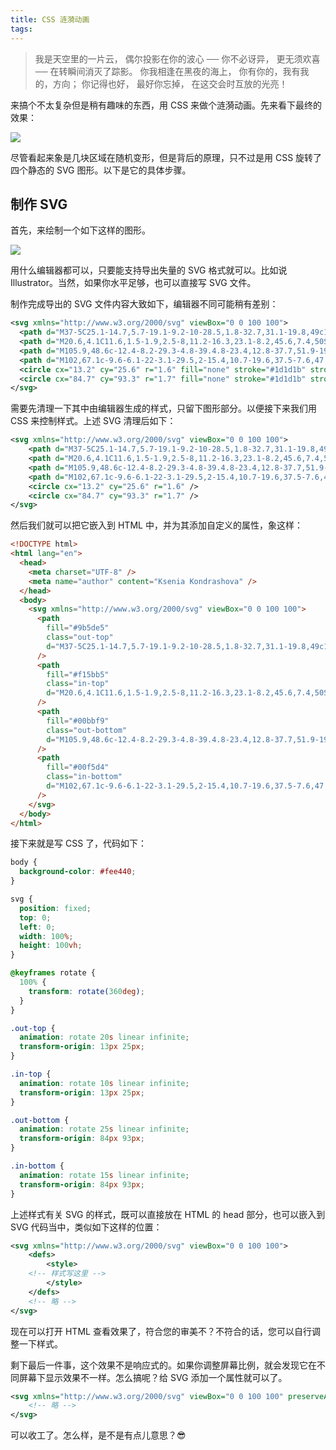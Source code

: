 ```yaml
---
title: CSS 涟漪动画
tags:
---
```


> 我是天空里的一片云，
> 偶尔投影在你的波心 ──
> 你不必讶异，
> 更无须欢喜 ──
> 在转瞬间消灭了踪影。
> 你我相逢在黑夜的海上，
> 你有你的，我有我的，方向；
> 你记得也好，
> 最好你忘掉，
> 在这交会时互放的光亮！

来搞个不太复杂但是稍有趣味的东西，用 CSS 来做个涟漪动画。先来看下最终的效果：

![](/images/bloba00.gif)

尽管看起来象是几块区域在随机变形，但是背后的原理，只不过是用 CSS 旋转了四个静态的 SVG 图形。以下是它的具体步骤。

## 制作 SVG

首先，来绘制一个如下这样的图形。

![](/images/bloba01.svg)

用什么编辑器都可以，只要能支持导出失量的 SVG 格式就可以。比如说 Illustrator。当然，如果你水平足够，也可以直接写 SVG 文件。

制作完成导出的 SVG 文件内容大致如下，编辑器不同可能稍有差别：

```xml
<svg xmlns="http://www.w3.org/2000/svg" viewBox="0 0 100 100">
  <path d="M37-5C25.1-14.7,5.7-19.1-9.2-10-28.5,1.8-32.7,31.1-19.8,49c15.5,21.5,52.6,22,67.2,2.3C59.4,35,53.7,8.5,37-5Z" fill="none" stroke="#1d1d1b" stroke-miterlimit="10"/>
  <path d="M20.6,4.1C11.6,1.5-1.9,2.5-8,11.2-16.3,23.1-8.2,45.6,7.4,50S42.1,38.9,41,24.5C40.2,14.1,29.4,6.6,20.6,4.1Z" fill="none" stroke="#1d1d1b" stroke-miterlimit="10"/>
  <path d="M105.9,48.6c-12.4-8.2-29.3-4.8-39.4.8-23.4,12.8-37.7,51.9-19.1,74.1s63.9,15.3,76-5.6c7.6-13.3,1.8-31.1-2.3-43.8C117.6,63.3,114.7,54.3,105.9,48.6Z" fill="none" stroke="#1d1d1b" stroke-miterlimit="10"/>
  <path d="M102,67.1c-9.6-6.1-22-3.1-29.5,2-15.4,10.7-19.6,37.5-7.6,47.8s35.9,3.9,44.5-12.5C115.5,92.6,113.9,74.6,102,67.1Z" fill="none" stroke="#1d1d1b" stroke-miterlimit="10"/>
  <circle cx="13.2" cy="25.6" r="1.6" fill="none" stroke="#1d1d1b" stroke-miterlimit="10"/>
  <circle cx="84.7" cy="93.3" r="1.7" fill="none" stroke="#1d1d1b" stroke-miterlimit="10"/>
</svg>
```

需要先清理一下其中由编辑器生成的样式，只留下图形部分。以便接下来我们用 CSS 来控制样式。上述 SVG 清理后如下：

```xml
<svg xmlns="http://www.w3.org/2000/svg" viewBox="0 0 100 100">
    <path d="M37-5C25.1-14.7,5.7-19.1-9.2-10-28.5,1.8-32.7,31.1-19.8,49c15.5,21.5,52.6,22,67.2,2.3C59.4,35,53.7,8.5,37-5Z"/>
    <path d="M20.6,4.1C11.6,1.5-1.9,2.5-8,11.2-16.3,23.1-8.2,45.6,7.4,50S42.1,38.9,41,24.5C40.2,14.1,29.4,6.6,20.6,4.1Z"/>
    <path d="M105.9,48.6c-12.4-8.2-29.3-4.8-39.4.8-23.4,12.8-37.7,51.9-19.1,74.1s63.9,15.3,76-5.6c7.6-13.3,1.8-31.1-2.3-43.8C117.6,63.3,114.7,54.3,105.9,48.6Z"/>
    <path d="M102,67.1c-9.6-6.1-22-3.1-29.5,2-15.4,10.7-19.6,37.5-7.6,47.8s35.9,3.9,44.5-12.5C115.5,92.6,113.9,74.6,102,67.1Z"/>
    <circle cx="13.2" cy="25.6" r="1.6" />
    <circle cx="84.7" cy="93.3" r="1.7" />
</svg>
```

然后我们就可以把它嵌入到 HTML 中，并为其添加自定义的属性，象这样：

```html
<!DOCTYPE html>
<html lang="en">
  <head>
    <meta charset="UTF-8" />
    <meta name="author" content="Ksenia Kondrashova" />
  </head>
  <body>
    <svg xmlns="http://www.w3.org/2000/svg" viewBox="0 0 100 100">
      <path
        fill="#9b5de5"
        class="out-top"
        d="M37-5C25.1-14.7,5.7-19.1-9.2-10-28.5,1.8-32.7,31.1-19.8,49c15.5,21.5,52.6,22,67.2,2.3C59.4,35,53.7,8.5,37-5Z"
      />
      <path
        fill="#f15bb5"
        class="in-top"
        d="M20.6,4.1C11.6,1.5-1.9,2.5-8,11.2-16.3,23.1-8.2,45.6,7.4,50S42.1,38.9,41,24.5C40.2,14.1,29.4,6.6,20.6,4.1Z"
      />
      <path
        fill="#00bbf9"
        class="out-bottom"
        d="M105.9,48.6c-12.4-8.2-29.3-4.8-39.4.8-23.4,12.8-37.7,51.9-19.1,74.1s63.9,15.3,76-5.6c7.6-13.3,1.8-31.1-2.3-43.8C117.6,63.3,114.7,54.3,105.9,48.6Z"
      />
      <path
        fill="#00f5d4"
        class="in-bottom"
        d="M102,67.1c-9.6-6.1-22-3.1-29.5,2-15.4,10.7-19.6,37.5-7.6,47.8s35.9,3.9,44.5-12.5C115.5,92.6,113.9,74.6,102,67.1Z"
      />
    </svg>
  </body>
</html>
```

接下来就是写 CSS 了，代码如下：

```css
body {
  background-color: #fee440;
}

svg {
  position: fixed;
  top: 0;
  left: 0;
  width: 100%;
  height: 100vh;
}

@keyframes rotate {
  100% {
    transform: rotate(360deg);
  }
}

.out-top {
  animation: rotate 20s linear infinite;
  transform-origin: 13px 25px;
}

.in-top {
  animation: rotate 10s linear infinite;
  transform-origin: 13px 25px;
}

.out-bottom {
  animation: rotate 25s linear infinite;
  transform-origin: 84px 93px;
}

.in-bottom {
  animation: rotate 15s linear infinite;
  transform-origin: 84px 93px;
}
```

上述样式有关 SVG 的样式，既可以直接放在 HTML 的 head 部分，也可以嵌入到 SVG 代码当中，类似如下这样的位置：

```xml
<svg xmlns="http://www.w3.org/2000/svg" viewBox="0 0 100 100">
    <defs>
        <style>
	<!-- 样式写这里 -->
        </style>
    </defs>
    <!-- 略 -->
</svg>
```

现在可以打开 HTML 查看效果了，符合您的审美不？不符合的话，您可以自行调整一下样式。

剩下最后一件事，这个效果不是响应式的。如果你调整屏幕比例，就会发现它在不同屏幕下显示效果不一样。怎么搞呢？给 SVG 添加一个属性就可以了。

```xml
<svg xmlns="http://www.w3.org/2000/svg" viewBox="0 0 100 100" preserveAspectRatio="xMidYMid slice">
    <!-- 略 -->
</svg>
```
可以收工了。怎么样，是不是有点儿意思？😎
